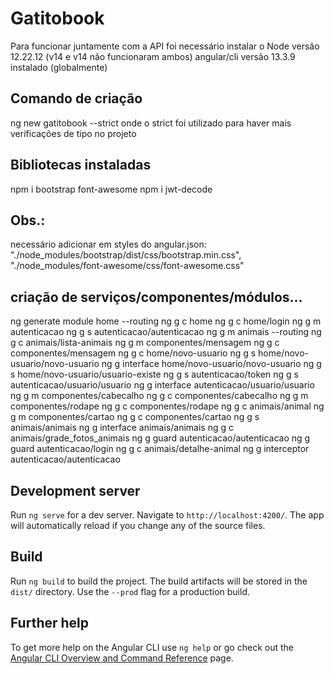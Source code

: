 # Gatitobook
Para funcionar juntamente com a API foi necessário instalar o Node versão 12.22.12 (v14 e v14 não funcionaram ambos)
angular/cli versão 13.3.9 instalado (globalmente)

## Comando de criação
ng new gatitobook --strict
onde o strict foi utilizado para haver mais verificações de tipo no projeto

## Bibliotecas instaladas
npm i bootstrap font-awesome
npm i jwt-decode

## Obs.:
necessário adicionar em styles do angular.json:
"./node_modules/bootstrap/dist/css/bootstrap.min.css",
"./node_modules/font-awesome/css/font-awesome.css"

## criação de serviços/componentes/módulos...
ng generate module home --routing
ng g c home
ng g c home/login
ng g m autenticacao
ng g s autenticacao/autenticacao
ng g m animais --routing
ng g c animais/lista-animais
ng g m componentes/mensagem
ng g c componentes/mensagem
ng g c home/novo-usuario
ng g s home/novo-usuario/novo-usuario
ng g interface home/novo-usuario/novo-usuario
ng g s home/novo-usuario/usuario-existe
ng g s autenticacao/token
ng g s autenticacao/usuario/usuario
ng g interface autenticacao/usuario/usuario
ng g m componentes/cabecalho
ng g c componentes/cabecalho
ng g m componentes/rodape
ng g c componentes/rodape
ng g c animais/animal
ng g m componentes/cartao
ng g c componentes/cartao
ng g s animais/animais
ng g interface animais/animais
ng g c animais/grade_fotos_animais
ng g guard autenticacao/autenticacao
ng g guard autenticacao/login
ng g c animais/detalhe-animal
ng g interceptor autenticacao/autenticacao


## Development server

Run `ng serve` for a dev server. Navigate to `http://localhost:4200/`. The app will automatically reload if you change any of the source files.


## Build

Run `ng build` to build the project. The build artifacts will be stored in the `dist/` directory. Use the `--prod` flag for a production build.

## Further help

To get more help on the Angular CLI use `ng help` or go check out the [Angular CLI Overview and Command Reference](https://angular.io/cli) page.